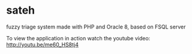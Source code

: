 sateh
=====

fuzzy triage system made with PHP and Oracle 8, based on FSQL server

To view the application in action watch the youtube video: http://youtu.be/me60_HS8tj4
